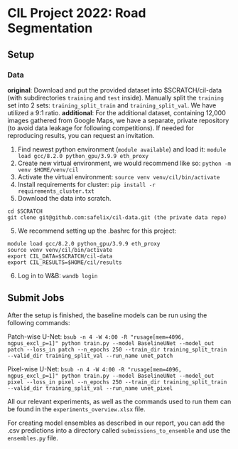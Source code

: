 # CIL Project 2022: Road Segmentation

## Setup

### Data
**original**: Download and put the provided dataset into $SCRATCH/cil-data (with subdirectories `training` and `test` inside). Manually split the `training ` set into 2 sets: `training_split_train` and `training_split_val`. We have utilized a 9:1 ratio.
**additional**: For the additional dataset, containing 12,000 images gathered from Google Maps, we have a separate, private repository (to avoid data leakage for following competitions). If needed for reproducing results, you can request an invitation.

1. Find newest python environment (`module available`) and load it: 
`module load gcc/8.2.0 python_gpu/3.9.9 eth_proxy`
2. Create new virtual environment, we would recommend like so:
`python -m venv $HOME/venv/cil`
3. Activate the virtual environment:
`source venv venv/cil/bin/activate`
4. Install requirements for cluster:
`pip install -r requirements_cluster.txt`
5. Download the data into scratch.
```
cd $SCRATCH
git clone git@github.com:safelix/cil-data.git (the private data repo)
```
5. We recommend setting up the .bashrc for this project:
```
module load gcc/8.2.0 python_gpu/3.9.9 eth_proxy
source venv venv/cil/bin/activate
export CIL_DATA=$SCRATCH/cil-data
export CIL_RESULTS=$HOME/cil/results
```
6. Log in to W&B: `wandb login`


## Submit Jobs
After the setup is finished, the baseline models can be run using the following commands:

Patch-wise U-Net: `bsub -n 4 -W 4:00 -R "rusage[mem=4096, ngpus_excl_p=1]" python train.py --model BaselineUNet --model_out patch --loss_in patch --n_epochs 250 --train_dir training_split_train --valid_dir training_split_val --run_name unet_patch`

Pixel-wise U-Net: `bsub -n 4 -W 4:00 -R "rusage[mem=4096, ngpus_excl_p=1]" python train.py --model BaselineUNet --model_out pixel --loss_in pixel --n_epochs 250 --train_dir training_split_train --valid_dir training_split_val --run_name unet_pixel`

All our relevant experiments, as well as the commands used to run them can be found in the `experiments_overview.xlsx` file.

For creating model ensembles as described in our report, you can add the .csv predictions into a directory called `submissions_to_ensemble` and use the `ensembles.py` file. 




